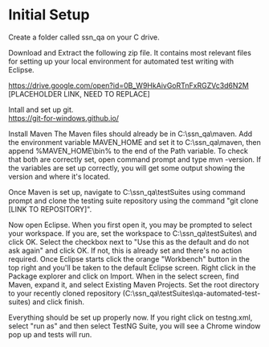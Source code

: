Initial Setup
================

Create a folder called ssn_qa on your C drive.

Download and Extract the following zip file.  It contains most relevant files for setting up your local environment for automated test writing with Eclipse.

https://drive.google.com/open?id=0B_W9HkAivGoRTnFxRGZVc3d6N2M  [PLACEHOLDER LINK, NEED TO REPLACE]

Intall and set up git.  
https://git-for-windows.github.io/

Install Maven
The Maven files should already be in C:\ssn_qa\maven.  Add the environment variable MAVEN_HOME and set it to C:\ssn_qa\maven, then append %MAVEN_HOME\bin% to the end of the Path variable.  To check that both are correctly set, open command prompt and type mvn -version.  If the variables are set up correctly, you will get some output showing the version and where it's located.  

Once Maven is set up, navigate to C:\ssn_qa\testSuites using command prompt and clone the testing suite repository using the command "git clone [LINK TO REPOSITORY]".  

Now open Eclipse.  When you first open it, you may be prompted to select your workspace.  If you are, set the workspace to C:\ssn_qa\testSuites\ and click OK.  Select the checkbox next to "Use this as the default and do not ask again" and click OK.  If not, this is already set and there's no action required.  Once Eclipse starts click the orange "Workbench" button in the top right and you'll be taken to the default Eclipse screen.  Right click  in the Package explorer and click on Import.  When in the select screen, find Maven, expand it, and select Existing Maven Projects.  Set the root directory to your recently cloned repository (C:\ssn_qa\testSuites\qa-automated-test-suites\) and click finish.  

Everything should be set up properly now.  If you right click on testng.xml, select "run as" and then select TestNG Suite, you will see a Chrome window pop up and tests will run.  
